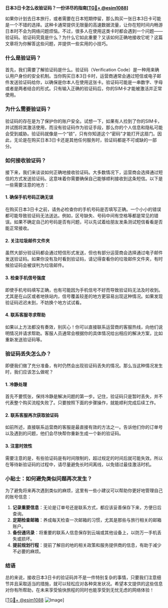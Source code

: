**日本3日卡怎么收验证码？一份详尽的指南[[TG💪+ @esim1088](https://t.me/s/esim1088)]**

如果你计划去日本旅行，或者需要在日本短期停留，那么购买一张日本3日卡可能是一个不错的选择。这种卡通常提供无限量的高速数据流量，让你在短时间内畅游日本时不会为网络问题烦恼。不过，很多人在使用这类卡时都会遇到一个问题——验证码。验证码究竟是什么？为什么它如此重要？又该如何正确地接收它呢？这篇文章将为你解答这些问题，并提供一些实用的小技巧。

### 什么是验证码？

首先，我们需要了解验证码是什么。验证码（Verification Code）是一种用来确认用户身份的安全机制。当你购买日本3日卡时，运营商通常会通过短信或电子邮件发送验证码给你，以确保是你本人在使用这张卡。验证码可能是一串数字、字母或者是两者结合的形式。只有输入正确的验证码后，你的SIM卡才能被激活并正常使用。

### 为什么需要验证码？

验证码的存在是为了保护你的账户安全。试想一下，如果有人捡到了你的SIM卡，并试图将其激活使用，而没有验证码作为验证手段，那么你的个人信息和隐私可能会受到威胁。验证码就像是一个“锁”，只有你知道这个“密码”才能打开这扇门。因此，无论是在购买日本3日卡还是其他任何服务时，验证码都是不可或缺的一部分。

### 如何接收验证码？

接下来，我们来谈谈如何正确地接收验证码。大多数情况下，运营商会选择通过短信的方式发送验证码。这意味着你需要确保自己能够顺利接收到这条短信。以下是一些需要注意的地方：

#### 1. 确保手机号码正确无误

在购买日本3日卡之前，请务必检查你的手机号码是否填写正确。一个小小的错误都可能导致验证码无法送达。例如，区号缺失、号码中间有空格等都是常见的错误。如果不确定自己的号码是否有问题，可以先试着给朋友发条测试短信看看是否能正常接收。

#### 2. 关注垃圾邮件文件夹

虽然大部分验证码都会通过短信形式发送，但也有部分运营商会选择通过电子邮件发送验证码。如果你没有及时看到验证码，请记得查看你的垃圾邮件文件夹，有时候验证码会被误判为垃圾邮件。

#### 3. 检查手机信号强度

即使手机号码填写正确，也有可能因为手机信号不好而导致验证码无法及时收到。尤其是在山区或者地铁站内，信号覆盖较差的地方更容易出现这种情况。如果发现验证码迟迟未到，不妨换个地方试试看。

#### 4. 联系客服寻求帮助

如果以上方法都没有奏效，别灰心！你可以直接联系运营商的客服热线，向他们说明情况并请求帮助。客服人员通常会根据你的具体情况给出相应的解决方案，比如重新发送验证码等。

### 验证码丢失怎么办？

即便我们做了充分准备，有时仍然会出现验证码丢失的情况。那么当这种情况发生时，我们应该怎么做呢？

#### 1. 冷静处理

首先不要慌张，保持冷静是解决问题的第一步。记住，验证码只是暂时丢失，并不代表整个购买流程失败了。只要按照下面的步骤操作，就能顺利完成后续工作。

#### 2. 联系客服再次获取验证码

如前所述，直接联系运营商的客服是最直接有效的方法之一。告诉他们你的订单号以及遇到的问题，他们会尽快帮你重新生成一个新的验证码。

#### 3. 注意时效性

需要注意的是，有些验证码是有时间限制的，超过规定的时间后就可能失效。所以在等待新验证码的过程中，请尽量避免长时间离线，以免错过最佳激活时机。

### 小贴士：如何避免类似问题再次发生？

为了避免将来再次遇到类似的麻烦，这里有一些小建议可以帮助你更好地管理自己的账号信息：

1. **记录重要信息**：无论是订单号还是联系方式，都应该妥善保存下来，方便日后查询。
2. **定期检查邮箱**：养成每天检查一次邮箱的习惯，尤其是那些与旅行相关的邮箱账户。
3. **备份通讯录**：将重要的联系人信息保存到云端或其他设备上，以防万一手机丢失或损坏。
4. **提前规划行程**：提前了解目的地的相关政策和服务提供商的信息，有助于减少不必要的麻烦。

### 结语

总的来说，接收日本3日卡的验证码并不是一件特别复杂的事情，只要我们注意细节并且采取适当的措施，就可以轻松应对各种突发状况。希望本文提供的这些信息对你有所帮助，在未来享受愉快旅程的同时也能享受到无忧无虑的网络体验！

[[TG💪+ @esim1088](https://t.me/s/esim1088) ![Image](https://i.postimg.cc/4NQfJmqS/Snipaste-2025-05-13-00-14-12.png)]